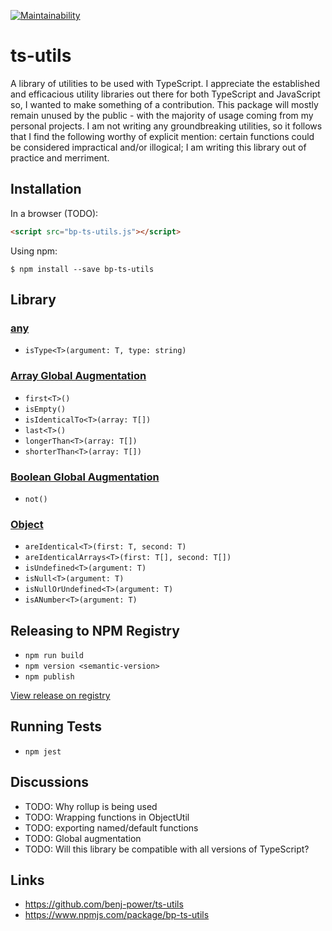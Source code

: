 [![Maintainability](https://api.codeclimate.com/v1/badges/0ca7640d58873389be60/maintainability)](https://codeclimate.com/github/benj-power/ts-utils/maintainability)

# ts-utils
A library of utilities to be used with TypeScript. I appreciate the established and efficacious utility
libraries out there for both TypeScript and JavaScript so, I wanted to make something of a contribution. 
This package will mostly remain unused by the public - with the majority of usage coming from my
personal projects. I am not writing any groundbreaking utilities, so it follows that I find the
following worthy of explicit mention: certain functions could be considered impractical and/or
illogical; I am writing this library out of practice and merriment.

## Installation
In a browser (TODO):
```html
<script src="bp-ts-utils.js"></script>
```

Using npm:
```shell
$ npm install --save bp-ts-utils
```

## Library
### [any](src/anything/anything.util.ts)
- `isType<T>(argument: T, type: string)`

### [Array Global Augmentation](src/array/array.global.augmentation.ts)
- `first<T>()`
- `isEmpty()`
- `isIdenticalTo<T>(array: T[])`
- `last<T>()`
- `longerThan<T>(array: T[])`
- `shorterThan<T>(array: T[])`

### [Boolean Global Augmentation](src/boolean/boolean.global.augmentation.ts)
- `not()`

### [Object](src/object/object.util.ts)
- `areIdentical<T>(first: T, second: T)`
- `areIdenticalArrays<T>(first: T[], second: T[])`
- `isUndefined<T>(argument: T)`
- `isNull<T>(argument: T)`
- `isNullOrUndefined<T>(argument: T)`
- `isANumber<T>(argument: T)`

## Releasing to NPM Registry
- `npm run build`
- `npm version <semantic-version>`
- `npm publish`

[View release on registry](https://www.npmjs.com/package/bp-ts-utils?activeTab=versions)

## Running Tests
- `npm jest`

## Discussions
- TODO: Why rollup is being used
- TODO: Wrapping functions in ObjectUtil 
- TODO: exporting named/default functions 
- TODO: Global augmentation
- TODO: Will this library be compatible with all versions of TypeScript?   

## Links
- https://github.com/benj-power/ts-utils
- https://www.npmjs.com/package/bp-ts-utils
